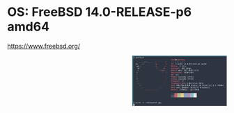 # OS: FreeBSD 14.0-RELEASE-p6 amd64

https://www.freebsd.org/




<a href="https://github.com/ChefIronBelly/FreeBSD/blob/main/moneyshot.jpg"><img src="https://github.com/ChefIronBelly/FreeBSD/blob/main/moneyshot.jpg" width="43%" align="right"></a>
